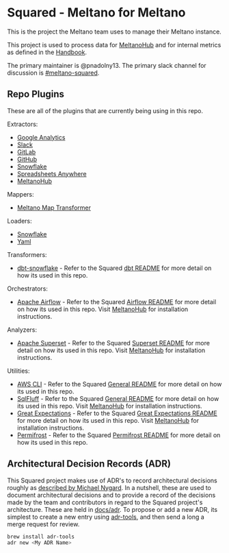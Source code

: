# Squared - Meltano for Meltano

This is the project the Meltano team uses to manage their Meltano instance. 

This project is used to process data for [MeltanoHub](https://hub.meltano.com/) and for internal metrics as defined in the [Handbook](https://handbook.meltano.com/data-team/). 

The primary maintainer is @pnadolny13. 
The primary slack channel for discussion is [#meltano-squared](https://meltano.slack.com/archives/C02GH7KNPAL).

## Repo Plugins

These are all of the plugins that are currently being using in this repo.

Extractors:
- [Google Analytics](https://github.com/MeltanoLabs/tap-google-analytics)
- [Slack](https://github.com/MeltanoLabs/tap-slack)
- [GitLab](https://github.com/MeltanoLabs/tap-gitlab)
- [GitHub](https://github.com/MeltanoLabs/tap-github)
- [Snowflake](https://github.com/pnadolny13/pipelinewise-tap-snowflake)
- [Spreadsheets Anywhere](https://github.com/ets/tap-spreadsheets-anywhere)
- [MeltanoHub](https://github.com/AutoIDM/tap-meltanohub)

Mappers:
- [Meltano Map Transformer](https://github.com/MeltanoLabs/meltano-map-transform)

Loaders:
- [Snowflake](https://github.com/transferwise/pipelinewise-target-snowflake)
- [Yaml](https://github.com/MeltanoLabs/target-yaml)

Transformers:
- [dbt-snowflake](https://github.com/dbt-labs/dbt-core) -  Refer to the Squared [dbt README](./data/transform/README.md) for more detail on how its used in this repo.

Orchestrators:
- [Apache Airflow](https://github.com/apache/airflow/) -  Refer to the Squared [Airflow README](./data/orchestrate/README.md) for more detail on how its used in this repo. Visit [MeltanoHub](https://hub.meltano.com/orchestrators/airflow) for installation instructions.

Analyzers:
- [Apache Superset](https://github.com/apache/superset) - Refer to the Squared [Superset README](./data/analyze/README.md) for more detail on how its used in this repo. Visit [MeltanoHub](https://hub.meltano.com/utilities/superset) for installation instructions.

Utilities:
- [AWS CLI](https://github.com/aws/aws-cli) - Refer to the Squared [General README](./data/README.md) for more detail on how its used in this repo.
- [SqlFluff](https://github.com/sqlfluff/sqlfluff) - Refer to the Squared [General README](./data//README.md) for more detail on how its used in this repo. Visit [MeltanoHub](https://hub.meltano.com/utilities/sqlfluff) for installation instructions.
- [Great Expectations](https://github.com/great-expectations/great_expectations) - Refer to the Squared [Great Expectations README](./data/utilities/great_expectations/README.md) for more detail on how its used in this repo. Visit [MeltanoHub](https://hub.meltano.com/utilities/great_expectations) for installation instructions.
- [Permifrost](https://gitlab.com/gitlab-data/permifrost) - Refer to the Squared [Permifrost README](./data/utilities/permifrost/README.md) for more detail on how its used in this repo.


## Architectural Decision Records (ADR)

This Squared project makes use of ADR's to record architectural decisions roughly as [described by Michael Nygard](http://thinkrelevance.com/blog/2011/11/15/documenting-architecture-decisions). 
In a nutshell, these are used to document architectural decisions and to provide a record of the decisions made by the team and contributors in regard to the Squared project's architecture. These are held in [docs/adr](https://gitlab.com/meltano/squared/-/tree/master/docs/adr). 
To propose or add a new ADR, its simplest to create a new entry using [adr-tools](https://github.com/npryce/adr-tools), and then send a long a merge request for review.

```bash
brew install adr-tools
adr new <My ADR Name>
```

